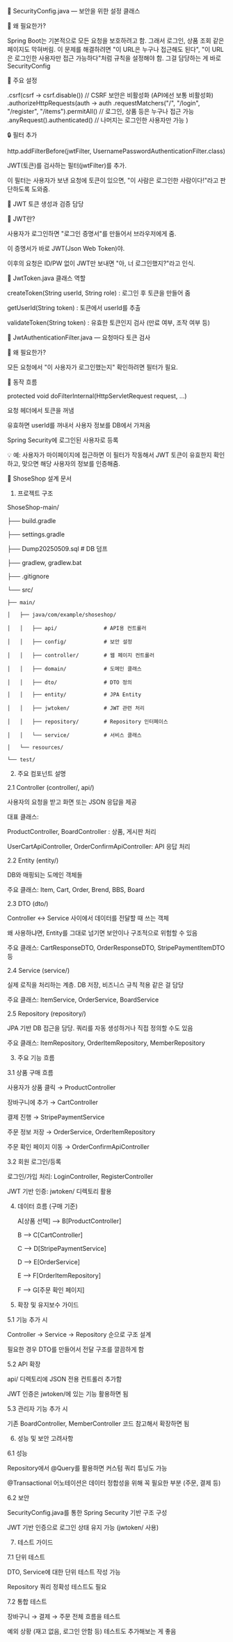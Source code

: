 🔐 SecurityConfig.java — 보안을 위한 설정 클래스

📌 왜 필요한가?

Spring Boot는 기본적으로 모든 요청을 보호하려고 함. 그래서 로그인, 상품 조회 같은 페이지도 막혀버림.
이 문제를 해결하려면 "이 URL은 누구나 접근해도 된다", "이 URL은 로그인한 사용자만 접근 가능하다"처럼 규칙을 설정해야 함.
그걸 담당하는 게 바로 SecurityConfig


🔧 주요 설정

.csrf(csrf -> csrf.disable()) // CSRF 보안은 비활성화 (API에선 보통 비활성화)
.authorizeHttpRequests(auth -> auth
    .requestMatchers("/", "/login", "/register", "/items").permitAll() // 로그인, 상품 등은 누구나 접근 가능
    .anyRequest().authenticated() // 나머지는 로그인한 사용자만 가능
)


🔒 필터 추가

http.addFilterBefore(jwtFilter, UsernamePasswordAuthenticationFilter.class)

JWT(토큰)를 검사하는 필터(jwtFilter)를 추가.

이 필터는 사용자가 보낸 요청에 토큰이 있으면, "이 사람은 로그인한 사람이다!"라고 판단하도록 도와줌.



🔑 JWT 토큰 생성과 검증 담당

📌 JWT란?

사용자가 로그인하면 "로그인 증명서"를 만들어서 브라우저에게 줌.

이 증명서가 바로 JWT(Json Web Token)야.

이후의 요청은 ID/PW 없이 JWT만 보내면 "아, 너 로그인했지?"라고 인식.

🔧 JwtToken.java 클래스 역할

createToken(String userId, String role) : 로그인 후 토큰을 만들어 줌

getUserId(String token) : 토큰에서 userId를 추출

validateToken(String token) : 유효한 토큰인지 검사 (만료 여부, 조작 여부 등)

🔐 JwtAuthenticationFilter.java — 요청마다 토큰 검사

📌 왜 필요한가?

모든 요청에서 "이 사용자가 로그인했는지" 확인하려면 필터가 필요.

🔧 동작 흐름

protected void doFilterInternal(HttpServletRequest request, ...)

요청 헤더에서 토큰을 꺼냄

유효하면 userId를 꺼내서 사용자 정보를 DB에서 가져옴

Spring Security에 로그인된 사용자로 등록

💡 예: 사용자가 마이페이지에 접근하면 이 필터가 작동해서 JWT 토큰이 유효한지 확인하고, 맞으면 해당 사용자의 정보를 인증해줌.



📘 ShoseShop 설계 문서

1. 프로젝트 구조


ShoseShop-main/

├── build.gradle

├── settings.gradle

├── Dump20250509.sql            # DB 덤프

├── gradlew, gradlew.bat

├── .gitignore

└── src/

    ├── main/
	
    │   ├── java/com/example/shoseshop/
	
    │   │   ├── api/               # API용 컨트롤러
	
    │   │   ├── config/            # 보안 설정
	
    │   │   ├── controller/        # 웹 페이지 컨트롤러
	
    │   │   ├── domain/            # 도메인 클래스
	
    │   │   ├── dto/               # DTO 정의
	
    │   │   ├── entity/            # JPA Entity
	
    │   │   ├── jwtoken/           # JWT 관련 처리
	
    │   │   ├── repository/        # Repository 인터페이스
	
    │   │   └── service/           # 서비스 클래스
	
    │   └── resources/
	
    └── test/

2. 주요 컴포넌트 설명

2.1 Controller (controller/, api/)

사용자의 요청을 받고 화면 또는 JSON 응답을 제공

대표 클래스:

ProductController, BoardController : 상품, 게시판 처리

UserCartApiController, OrderConfirmApiController: API 응답 처리

2.2 Entity (entity/)

DB와 매핑되는 도메인 객체들

주요 클래스: Item, Cart, Order, Brend, BBS, Board

2.3 DTO (dto/)

Controller ↔ Service 사이에서 데이터를 전달할 때 쓰는 객체

왜 사용하냐면, Entity를 그대로 넘기면 보안이나 구조적으로 위험할 수 있음

주요 클래스: CartResponseDTO, OrderResponseDTO, StripePaymentItemDTO 등

2.4 Service (service/)

실제 로직을 처리하는 계층. DB 저장, 비즈니스 규칙 적용 같은 걸 담당

주요 클래스: ItemService, OrderService, BoardService

2.5 Repository (repository/)

JPA 기반 DB 접근을 담당. 쿼리를 자동 생성하거나 직접 정의할 수도 있음

주요 클래스: ItemRepository, OrderItemRepository, MemberRepository

3. 주요 기능 흐름

3.1 상품 구매 흐름

사용자가 상품 클릭 → ProductController

장바구니에 추가 → CartController

결제 진행 → StripePaymentService

주문 정보 저장 → OrderService, OrderItemRepository

주문 확인 페이지 이동 → OrderConfirmApiController

3.2 회원 로그인/등록

로그인/가입 처리: LoginController, RegisterController

JWT 기반 인증: jwtoken/ 디렉토리 활용

4. 데이터 흐름 (구매 기준)

    A[상품 선택] --> B[ProductController]
   
    B --> C[CartController]
   
    C --> D[StripePaymentService]
   
    D --> E[OrderService]
   
    E --> F[OrderItemRepository]
   
    F --> G[주문 확인 페이지]

6. 확장 및 유지보수 가이드

5.1 기능 추가 시

Controller → Service → Repository 순으로 구조 설계

필요한 경우 DTO를 만들어서 전달 구조를 깔끔하게 함

5.2 API 확장

api/ 디렉토리에 JSON 전용 컨트롤러 추가함

JWT 인증은 jwtoken/에 있는 기능 활용하면 됨

5.3 관리자 기능 추가 시

기존 BoardController, MemberController 코드 참고해서 확장하면 됨

6. 성능 및 보안 고려사항

6.1 성능

Repository에서 @Query를 활용하면 커스텀 쿼리 튜닝도 가능

@Transactional 어노테이션은 데이터 정합성을 위해 꼭 필요한 부분 (주문, 결제 등)

6.2 보안

SecurityConfig.java를 통한 Spring Security 기반 구조 구성

JWT 기반 인증으로 로그인 상태 유지 가능 (jwtoken/ 사용)

7. 테스트 가이드

7.1 단위 테스트

DTO, Service에 대한 단위 테스트 작성 가능

Repository 쿼리 정확성 테스트도 필요

7.2 통합 테스트

장바구니 → 결제 → 주문 전체 흐름을 테스트

예외 상황 (재고 없음, 로그인 안함 등) 테스트도 추가해보는 게 좋음

